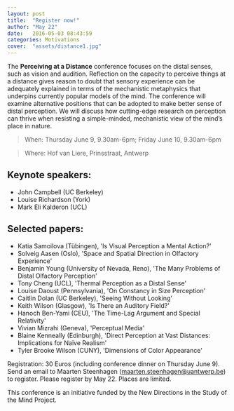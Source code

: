 ```yaml
---
layout: post
title:  "Register now!"
author: "May 22"
date:   2016-05-03 08:43:59
categories: Motivations
cover:  "assets/distance1.jpg"
---
```


The __Perceiving at a Distance__ conference focuses on the distal senses, such as vision and audition. Reflection on the capacity to perceive things at a distance gives reason to doubt that sensory experience can be adequately explained in terms of the mechanistic metaphysics that underpins currently popular models of the mind. The conference will examine alternative positions that can be adopted to make better sense of distal perception. We will discuss how cutting-edge research on perception can thrive when resisting a simple-minded, mechanistic view of the mind’s place in nature.

> When: Thursday June 9, 9.30am-6pm; Friday June 10, 9.30am-6pm

> Where: Hof van Liere, Prinsstraat, Antwerp

## Keynote speakers:
- John Campbell (UC Berkeley)
- Louise Richardson (York)
- Mark Eli Kalderon (UCL)

## Selected papers: 
- Katia Samoilova (Tübingen), 'Is Visual Perception a Mental Action?'
- Solveig Aasen (Oslo), 'Space and Spatial Direction in Olfactory Experience'
- Benjamin Young (University of Nevada, Reno), 'The Many Problems of Distal Olfactory Perception'
- Tony Cheng (UCL), 'Thermal Perception as a Distal Sense'
- Louise Daoust (Pennsylvania), 'On Constancy in Size Perception'
- Caitlin Dolan (UC Berkeley), 'Seeing Without Looking'
- Keith Wilson (Glasgow), 'Is There an Auditory Field?'
- Hanoch Ben-Yami (CEU), 'The Time-Lag Argument and Special Relativity'
- Vivian Mizrahi (Geneva), 'Perceptual Media'
- Blaine Kenneally (Edinburgh), 'Direct Perception at Vast Distances: Implications for Naïve Realism'
- Tyler Brooke Wilson (CUNY), 'Dimensions of Color Appearance'

Registration: 30 Euros (including conference dinner on Thursday June 9). Send an email to Maarten Steenhagen (maarten.steenhagen@uantwerp.be) to register. Please register by May 22. Places are limited. 
 
This conference is an initiative funded by the New Directions in the Study of the Mind Project.
